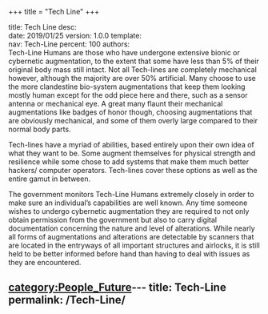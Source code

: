 +++
title = "Tech Line"
+++

title:		Tech Line
desc:		
date:		2019/01/25
version:	1.0.0
template:	
nav:		Tech-Line
percent:	100
authors:	
Tech-Line Humans are those who have undergone extensive bionic or
cybernetic augmentation, to the extent that some have less than 5% of
their original body mass still intact. Not all Tech-lines are completely
mechanical however, although the majority are over 50% artificial. Many
choose to use the more clandestine bio-system augmentations that keep
them looking mostly human except for the odd piece here and there, such
as a sensor antenna or mechanical eye. A great many flaunt their
mechanical augmentations like badges of honor though, choosing
augmentations that are obviously mechanical, and some of them overly
large compared to their normal body parts.

Tech-lines have a myriad of abilities, based entirely upon their own
idea of what they want to be. Some augment themselves for physical
strength and resilience while some chose to add systems that make them
much better hackers/ computer operators. Tech-lines cover these options
as well as the entire gamut in between.

The government monitors Tech-Line Humans extremely closely in order to
make sure an individual’s capabilities are well known. Any time someone
wishes to undergo cybernetic augmentation they are required to not only
obtain permission from the government but also to carry digital
documentation concerning the nature and level of alterations. While
nearly all forms of augmentations and alterations are detectable by
scanners that are located in the entryways of all important structures
and airlocks, it is still held to be better informed before hand than
having to deal with issues as they are encountered.

[category:People_Future](category:People_Future "wikilink")---
title: Tech-Line
permalink: /Tech-Line/
---

